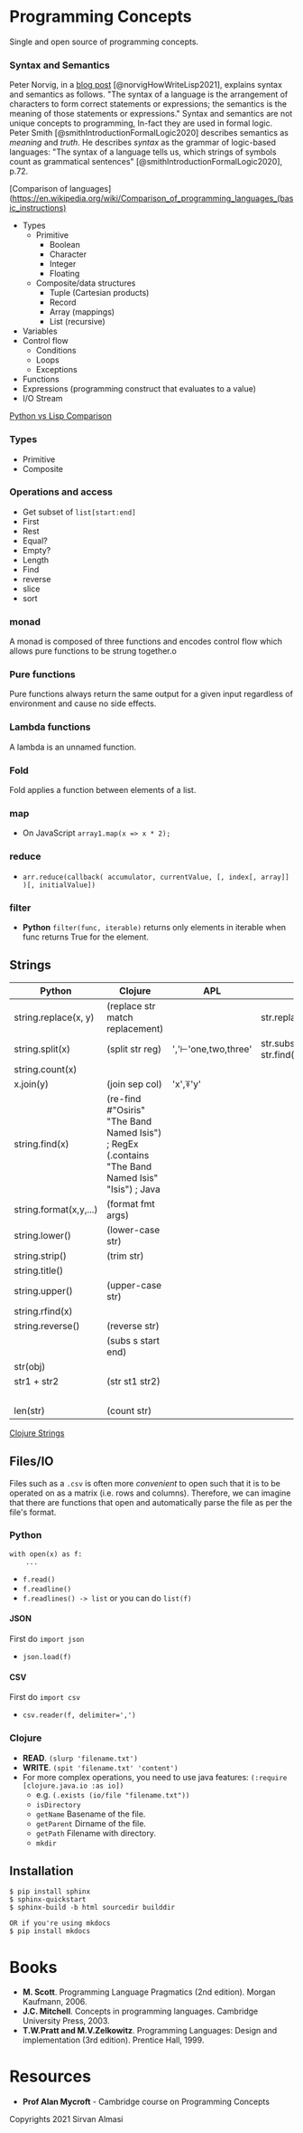 # Programming Concepts
Single and open source of programming concepts.

### Syntax and Semantics
Peter Norvig, in a [blog post](http://www.norvig.com/lispy.html) [@norvigHowWriteLisp2021], explains syntax and semantics as follows. "The
syntax of a language is the arrangement of characters to form correct statements or expressions; the semantics is the meaning of those statements or expressions." Syntax and semantics are not unique concepts to programming, In-fact they are used in formal logic. Peter Smith [@smithIntroductionFormalLogic2020] describes semantics as *meaning* and *truth*. He describes *syntax* as the grammar of logic-based languages: "The syntax of a language tells us, which strings of symbols count as grammatical sentences" [@smithIntroductionFormalLogic2020], p.72.

[Comparison of languages](https://en.wikipedia.org/wiki/Comparison_of_programming_languages_(basic_instructions)

* Types
    * Primitive
        * Boolean
        * Character
        * Integer
        * Floating
    * Composite/data structures
        * Tuple (Cartesian products)
        * Record
        * Array (mappings)
        * List (recursive)
* Variables
* Control flow
    * Conditions
    * Loops
    * Exceptions
* Functions
* Expressions (programming construct that evaluates to a value)
* I/O Stream

[Python vs Lisp Comparison](http://www.norvig.com/python-lisp.html)
### Types
* Primitive
* Composite

### Operations and access
* Get subset of `list[start:end]`
* First
* Rest
* Equal?
* Empty?
* Length
* Find
* reverse
* slice
* sort

### monad
A monad is composed of three functions and encodes control flow which allows
pure functions to be strung together.o

### Pure functions
Pure functions always return the same output for a given input regardless of environment and cause no side effects.

### Lambda functions
A lambda is an unnamed function.

### Fold
Fold applies a function between elements of a list.

### map
- On JavaScript ```array1.map(x => x * 2);```

### reduce
- ```arr.reduce(callback( accumulator, currentValue, [, index[, array]] )[, initialValue])```

### filter
- **Python** ```filter(func, iterable)``` returns only elements in iterable when func returns True for the element.

## Strings
| Python                 | Clojure                                                                                            | APL                 | C++                            | Rust                      |
|------------------------|----------------------------------------------------------------------------------------------------|---------------------|--------------------------------|---------------------------|
| string.replace(x, y)   | (replace str match replacement)                                                                    |                     | str.replace(19,6,str1,7,6)     | str.replace(x, y)         |
| string.split(x)        | (split str reg)                                                                                    | ','⊢'one,two,three' | str.substr(0, str.find(delim)) | str.split(x)              |
| string.count(x)        |                                                                                                    |                     |                                | str.matches(str1).count() |
| x.join(y)              | (join sep col)                                                                                     | 'x',⍕'y'            |                                |                           |
| string.find(x)         | (re-find #"Osiris" "The Band Named Isis") ; RegEx (.contains "The Band Named Isis" "Isis")  ; Java |                     |                                |                           |
| string.format(x,y,...) | (format fmt args)                                                                                  |                     |                                |                           |
| string.lower()         | (lower-case str)                                                                                   |                     |                                |                           |
| string.strip()         | (trim str)                                                                                         |                     |                                | str.trim()                |
| string.title()         |                                                                                                    |                     |                                |                           |
| string.upper()         | (upper-case str)                                                                                   |                     |                                |                           |
| string.rfind(x)        |                                                                                                    |                     |                                |                           |
| string.reverse()       | (reverse str)                                                                                      |                     |                                |                           |
|                        | (subs s start end)                                                                                 |                     |                                |                           |
| str(obj)               |                                                                                                    |                     |                                | to_string()               |
| str1 + str2            | (str st1 str2)                                                                                     |                     |                                | push()                    |
|                        |                                                                                                    |                     |                                | chars()                   |
| len(str)               | (count str)                                                                                        |                     |                                | len()                     |



[Clojure Strings](https://www.tutorialspoint.com/clojure/clojure_strings.htm)

## Files/IO
Files such as a `.csv` is often more *convenient* to open such that it is to be
operated on as a matrix (i.e. rows and columns). Therefore, we can imagine that
there are functions that open and automatically parse the file as per the file's format.

### Python
```
with open(x) as f:
	...
```

* `f.read()`
* `f.readline()`
* `f.readlines() -> list` or you can do `list(f)`

#### JSON
First do `import json`

* `json.load(f)`
 
#### CSV
First do `import csv`

* `csv.reader(f, delimiter=',')`

### Clojure
* **READ**.  `(slurp 'filename.txt')`
* **WRITE**.  `(spit 'filename.txt' 'content')`
* For more complex operations, you need to use java features: `(:require [clojure.java.io :as io])`
	* e.g. `(.exists (io/file "filename.txt"))`
	* `isDirectory`
	* `getName` Basename of the file.
	* `getParent` Dirname of the file.
	* `getPath` Filename with directory.
	* `mkdir`

## Installation
```
$ pip install sphinx
$ sphinx-quickstart
$ sphinx-build -b html sourcedir builddir

OR if you're using mkdocs
$ pip install mkdocs
```

# Books
- **M. Scott**. Programming Language Pragmatics (2nd edition).
Morgan Kaufmann, 2006.
- **J.C. Mitchell**. Concepts in programming languages.
Cambridge University Press, 2003.
- **T.W.Pratt and M.V.Zelkowitz**. Programming Languages: Design and implementation (3rd edition).
Prentice Hall, 1999.

# Resources
- **Prof Alan Mycroft** - Cambridge course on Programming Concepts


Copyrights 2021 Sirvan Almasi
